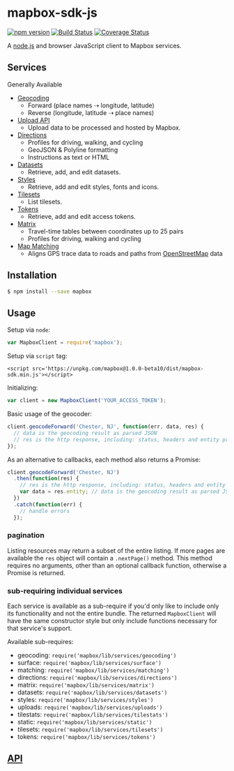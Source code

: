 # mapbox-sdk-js

[![npm version](https://badge.fury.io/js/mapbox.svg)](http://badge.fury.io/js/mapbox)
[![Build Status](https://travis-ci.org/mapbox/mapbox-sdk-js.svg?branch=master)](https://travis-ci.org/mapbox/mapbox-sdk-js)
[![Coverage Status](https://coveralls.io/repos/mapbox/mapbox-sdk-js/badge.svg?branch=master&service=github)](https://coveralls.io/github/mapbox/mapbox-sdk-js?branch=master)

A [node.js](https://nodejs.org/) and browser JavaScript client
to Mapbox services.

## Services

Generally Available

* [Geocoding](https://www.mapbox.com/api-documentation/#geocoding)
  * Forward (place names ⇢  longitude, latitude)
  * Reverse (longitude, latitude ⇢ place names)
* [Upload API](https://www.mapbox.com/api-documentation/#uploads)
  * Upload data to be processed and hosted by Mapbox.
* [Directions](https://www.mapbox.com/api-documentation/#directions)
  * Profiles for driving, walking, and cycling
  * GeoJSON & Polyline formatting
  * Instructions as text or HTML
* [Datasets](https://www.mapbox.com/api-documentation/#datasets)
  * Retrieve, add, and edit datasets.
* [Styles](https://www.mapbox.com/api-documentation/#styles)
  * Retrieve, add and edit styles, fonts and icons.
* [Tilesets](https://www.mapbox.com/api-documentation/#tilesets)
  * List tilesets.
* [Tokens](https://www.mapbox.com/api-documentation/#tokens)
  * Retrieve, add and edit access tokens.
* [Matrix](https://www.mapbox.com/api-documentation/#matrix)
  * Travel-time tables between coordinates up to 25 pairs
  * Profiles for driving, walking and cycling
* [Map Matching](https://www.mapbox.com/api-documentation/#map-matching)
  * Aligns GPS trace data to roads and paths from
    [OpenStreetMap](https://www.openstreetmap.org/) data

## Installation

```sh
$ npm install --save mapbox
```

## Usage

Setup via `node`:
```js
var MapboxClient = require('mapbox');
```

Setup via `script` tag:
```
<script src='https://unpkg.com/mapbox@1.0.0-beta10/dist/mapbox-sdk.min.js'></script>
```

Initializing:
```js
var client = new MapboxClient('YOUR_ACCESS_TOKEN');
```

Basic usage of the geocoder:

```js
client.geocodeForward('Chester, NJ', function(err, data, res) {
  // data is the geocoding result as parsed JSON
  // res is the http response, including: status, headers and entity properties
});
```

As an alternative to callbacks, each method also returns a Promise:

```js
client.geocodeForward('Chester, NJ')
  .then(function(res) {
    // res is the http response, including: status, headers and entity properties
    var data = res.entity; // data is the geocoding result as parsed JSON
  })
  .catch(function(err) {
    // handle errors
  });
```

### pagination

Listing resources may return a subset of the entire listing. If more pages are
available the `res` object will contain a `.nextPage()` method. This method
requires no arguments, other than an optional callback function, otherwise a
Promise is returned.

### sub-requiring individual services

Each service is available as a sub-require if you'd only like to include only
its functionality and not the entire bundle. The returned `MapboxClient`
will have the same constructor style but only include functions necessary
for that service's support.

Available sub-requires:

* geocoding: `require('mapbox/lib/services/geocoding')`
* surface: `require('mapbox/lib/services/surface')`
* matching: `require('mapbox/lib/services/matching')`
* directions: `require('mapbox/lib/services/directions')`
* matrix: `require('mapbox/lib/services/matrix')`
* datasets: `require('mapbox/lib/services/datasets')`
* styles: `require('mapbox/lib/services/styles')`
* uploads: `require('mapbox/lib/services/uploads')`
* tilestats: `require('mapbox/lib/services/tilestats')`
* static: `require('mapbox/lib/services/static')`
* tilesets: `require('mapbox/lib/services/tilesets')`
* tokens: `require('mapbox/lib/services/tokens')`

## [API](API.md)
